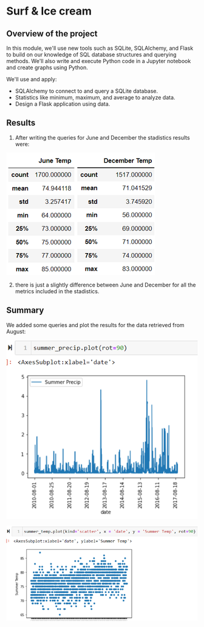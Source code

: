 # Surf & Ice cream

## Overview of the project

In this module, we'll use new tools such as SQLite, SQLAlchemy, and Flask to build on our knowledge of SQL database structures and querying methods. We'll also write and execute Python code in a Jupyter notebook and create graphs using Python. 

We'll use and apply:
- SQLAlchemy to connect to and query a SQLite database. 
- Statistics like minimum, maximum, and average to analyze data. 
- Design a Flask application using data.

## Results

1. After writing the queries for June and December the stadistics results were:

![This is an image](Resources/June_Dec_temp.png)

2. there is just a slightly difference between June and December for all the metrics included in the stadistics.


## Summary

We added some queries and plot the results for the data retrieved from August:

![This is an image](Resources/Summer_precip.png)

![This is an image](Resources/Summer_temp.png)





